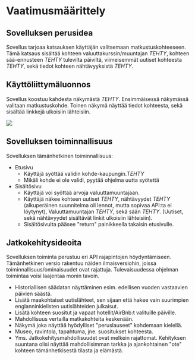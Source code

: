 # Vaatimusmäärittely

## Sovelluksen perusidea
Sovellus tarjoaa katsauksen käyttäjän valitsemaan matkustuskohteeseen. 
Tämä katsaus sisältää kohteen valuuttakurssin/muuntajan *TEHTY*, kohteen sää-ennusteen *TEHTY* tulevilta päiviltä, viimeisemmät uutiset kohteesta *TEHTY*,
sekä tiedot kohteen nähtävyyksistä *TEHTY*.

## Käyttöliittymäluonnos
Sovellus koostuu kahdesta näkymästä *TEHTY*. Ensimmäisessä näkymässä valitaan matkustuskohde.
Toinen näkymä näyttää tiedot kohteesta, sekä sisältää linkkejä ulkoisiin lähteisiin.

![](https://github.com/kodtld/ot-harjoitustyo/blob/master/dokumentaatio/kayttoliittyma_draft.png)

## Sovelluksen toiminnallisuus
Sovelluksen tämänhetkinen toiminnallisuus:
- Etusivu
  - Käyttäjä syöttää validin kohde-kaupungin.*TEHTY*
  - Mikäli kohde ei ole validi, pyytää ohjelma uutta syötettä
- Sisältösivu
  - Käyttäjä voi syöttää arvoja valuuttamuuntajaan.
  - Käyttäjä näkee kohteen uutiset *TEHTY*, nähtävyydet *TEHTY* (alkuperäinen suunnitelma oli lennot, mutta sopivaa API:ta ei löytynyt), Valuuttamuuntajan *TEHTY*, sekä sään *TEHTY*. (Uutiset, sekä nähtävyydet sisältävät linkit ulkoisiin lähteisiin).
  - Sisältösivulta pääsee "return" painikkeella takaisin etusivulle.

## Jatkokehitysideoita
Sovelluksen toiminta perustuu eri API rajapintojen höydyntämiseen. Tämänhetkinen versio rakentuu näiden ilmaisversiohin,
joissa toiminnallisuus/ominaisuudet ovat rajattuja. Tulevaisuudessa ohjelman toimintaa voisi laajentaa monin tavoin.

- Historiallisen säädatan näyttäminen esim. edellisen vuoden vastaavien päivien säästä.
- Lisätä maakohtaiset uutislähteet, sen sijaan että hakee vain suurimpien englanninkielisten uutislähteiden julkaisut.
- Lisätä kohteen suositut ja vapaat hotellit/AirBnb:t valituille päiville.
- Mahdollisuus vertailla matkakohteita keskenään.
- Näkymä joka näyttää hyödylliset "peruslauseet" kohdemaan kielellä.
- Museo, ravintola, tapahtuma, jne. suositukset kohteesta.
- Yms. Jatkokehitysmahdollisuudet ovat melkein rajattomat. Kehityksen suuntana olisi näyttää mahdollisimman tarkka ja ajankohtainen "ote" kohteen tämänhetkisestä tilasta ja elämästä.

